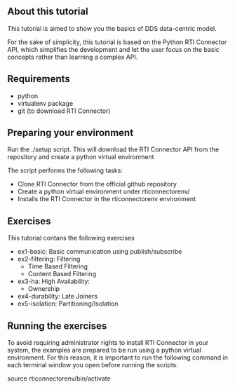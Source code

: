 About this tutorial
-------------------
This tutorial is aimed to show you the basics of DDS data-centric model.

For the sake of simplicity, this tutorial is based on the Python RTI Connector API,
which simplifies the development and let the user focus on the basic concepts rather
than learning a complex API.

Requirements
------------
- python
- virtualenv package
- git (to download RTI Connector)

Preparing your environment
--------------------------
Run the ./setup script. This will download the RTI Connector API from
the repository and create a python virtual environment

The script performs the following tasks:

- Clone RTI Connector from the official github repository
- Create a python virtual environment under rticonnectorenv/
- Installs the RTI Connector in the rticonnectorenv environment

Exercises
-------------------------
This tutorial contans the following exercises

- ex1-basic: Basic communication using publish/subscribe
- ex2-filtering: Filtering
	- Time Based Filtering
	- Content Based Filtering
- ex3-ha: High Availability: 
	- Ownership
- ex4-durability: Late Joiners
- ex5-isolation: Partitioning/Isolation

Running the exercises
---------------------
To avoid requiring administrator rights to install RTI Connector in
your system, the examples are prepared to be run using a python virtual
environment. For this reason, it is important to run the following command
in each terminal window you open before running the scripts:

  source rticonnectorenv/bin/activate




